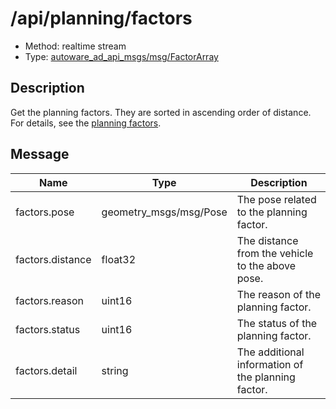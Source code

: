 # /api/planning/factors

- Method: realtime stream
- Type: [autoware_ad_api_msgs/msg/FactorArray](../../../types/autoware_ad_api_msgs/msg/planning_factor_array.md)

## Description

Get the planning factors. They are sorted in ascending order of distance.
For details, see the [planning factors](./index.md).

## Message

| Name             | Type                   | Description                                        |
| ---------------- | ---------------------- | -------------------------------------------------- |
| factors.pose     | geometry_msgs/msg/Pose | The pose related to the planning factor.           |
| factors.distance | float32                | The distance from the vehicle to the above pose.   |
| factors.reason   | uint16                 | The reason of the planning factor.                 |
| factors.status   | uint16                 | The status of the planning factor.                 |
| factors.detail   | string                 | The additional information of the planning factor. |
